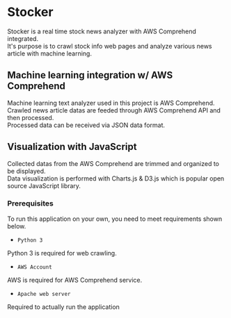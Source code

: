 # Stocker

Stocker is a real time stock news analyzer with AWS Comprehend integrated.  
It's purpose is to crawl stock info web pages and analyze various news article with machine learning.  

## Machine learning integration w/ AWS Comprehend

Machine learning text analyzer used in this project is AWS Comprehend.  
Crawled news article datas are feeded through AWS Comprehend API and then processed.  
Processed data can be received via JSON data format.  

## Visualization with JavaScript

Collected datas from the AWS Comprehend are trimmed and organized to be displayed.  
Data visualization is performed with Charts.js & D3.js which is popular open source JavaScript library.  

### Prerequisites

To run this application on your own, you need to meet requirements shown below.  

- `Python 3`  

Python 3 is required for web crawling.  

- `AWS Account`

AWS is required for AWS Comprehend service.  

- `Apache web server`

Required to actually run the application